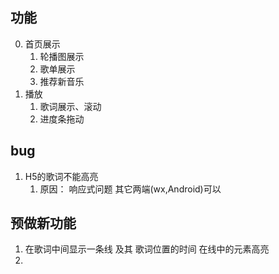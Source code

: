 ## 功能
0. 首页展示
   1. 轮播图展示
   2. 歌单展示
   3. 推荐新音乐
1. 播放
   1. 歌词展示、滚动
   2. 进度条拖动



## bug
1. H5的歌词不能高亮
   1. 原因： 响应式问题 其它两端(wx,Android)可以


## 预做新功能
1. 在歌词中间显示一条线 及其 歌词位置的时间 在线中的元素高亮
2. 